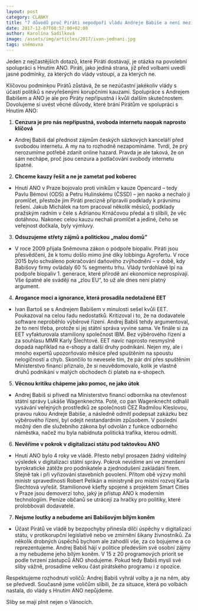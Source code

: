 ```yaml
---
layout: post
category: CLANKY
title: "7 důvodů proč Piráti nepodpoří vládu Andreje Babiše a není mezi nimi Čapí hnízdo"
date: 2017-12-07T08:57:00+02:00
author: Karolína Sadílková
image: /assets/img/articles/2017/ivan-jednani.jpg
tags: sněmovna
---
```

 
Jeden z nejčastějších dotazů, které Piráti dostávají, je otázka na povolební spolupráci s Hnutím ANO. Piráti, jako jediná strana, již před volbami uvedli jasné podmínky, za kterých do vlády vstoupí, a za kterých ne. 

Klíčovou podmínkou Pirátů zůstává, že se nezúčastní jakékoliv vlády s účastí politiků s nevyřešenými korupčními kauzami. Spolupráce s Andrejem Babišem a ANO je ale pro Piráty nepřípustná i kvůli dalším skutečnostem. Dovolujeme si uvést věcné důvody, které brání Pirátům ve spolupráci s Hnutím ANO:

1. **Cenzura je pro nás nepřípustná, svoboda internetu naopak naprosto klíčová**
* Andrej Babiš dal přednost zájmům českých sázkových kanceláří před svobodou internetu. A my na to rozhodně nezapomínáme. Tvrdí, že prý nerozumíme potřebě zdanit online hazard. Pravda je ale taková, že on sám nechápe, proč jsou cenzura a potlačování svobody internetu špatné.

2. **Chceme kauzy řešit a ne je zametat pod koberec**
* Hnutí ANO v Praze bojovalo proti viníkům v kauze Opencard – tedy Pavlu Bémovi (ODS) a Petru Hulinskému (ČSSD) – jen naoko a nechalo ji promlčet, přestože jim Piráti precizně připravili podklady k právnímu řešení. Jakub Michálek na tom pracoval několik měsíců, podklady pražským radním v čele s Adrianou Krnáčovou předal a ti slíbili, že věc dotáhnou. Nakonec celou kauzu nechali promlčet a jediné, čeho se veřejnost dočkala, byly výmluvy. 

3. **Odsuzujeme střety zájmů a politickou „malou domů”**
* V roce 2009 přijala Sněmovna zákon o podpoře biopaliv. Piráti jsou přesvědčeni, že k tomu došlo mimo jiné díky lobbingu Agrofertu. V roce 2015 bylo schváleno pokračování daňového zvýhodnění – v době, kdy Babišovy firmy ovládaly 60 % segmentu trhu. Vlády tvrdohlavě lpí na podpoře biopaliv 1. generace, které přírodě ani ekonomice neprospívají. Vše špatné ale svádějí na „zlou EU“, to už ale dnes není platný argument.

4. **Arogance moci a ignorance, která prosadila nedotažené EET**
* Ivan Bartoš se s Andrejem Babišem v minulosti sešel kvůli EET. Poukazoval na celou řadu nedostatků. Kritizoval i to, že na dodavatele software neproběhlo výběrové řízení. Andrej Babiš tehdy argumentoval, že to není třeba, protože si jej státní správa vyvine sama. Ve finále si za EET vyfakturovala stamiliony společnost IBM. Bez výběrového řízení a za souhlasu MMR Karly Šlechtové. EET navíc naprosto nesmyslně dopadá například na e-shopy a další druhy podnikání. Nejen my, ale i mnoho expertů upozorňovalo měsíce před spuštěním na spoustu nelogičností a chyb. Skončilo to nevesele tím, že pár dní přes spuštěním Ministerstvo financí přiznalo, že si neuvědomovalo, kolik je vlastně druhů podnikání v malých obchodech či plateb na e-shopech.

5. **Věcnou kritiku chápeme jako pomoc, ne jako útok**
* Andrej Babiš si přivedl na Ministerstvo financí odborníka na otevřenost státní správy Lukáše Wagenknechta. Poté, co pan Wagenknecht odhalil vysávání veřejných prostředků ze společnosti ČEZ Radmilou Kleslovou, pravou rukou Andreje Babiše, a následně odmítl podepsat zakázku bez výběrového řízení, byl odejit nestandardním způsobem. V poslední možný den dle služebního zákona byl odvolán z funkce odborného náměstka, načež mu byla nabídnuta politická trafika, kterou odmítl.

6. **Nevěříme v pokrok v digitalizaci státu pod taktovkou ANO**
* Hnutí ANO bylo 4 roky ve vládě. Přesto nebyl prosazen žádný viditelný výsledek v digitalizaci státní správy. Pokrok nevidíme ani ve zmenšení byrokratické zátěže pro podnikatele a zjednodušení zakládání firem. Stejně tak i při vyřizování stavebních povolení. Přitom obě výzvy mohli ministr spravedlnosti Robert Pelikán a ministryně pro místní rozvoj Karla Šlechtová vyřešit. Stamilionové kšefty spojené s projektem Smart Cities v Praze jsou demoverzí toho, jaký je přístup ANO k moderním technologiím. Peníze občanů se utrácejí za hračky pro politiky, které prolobbovali dodavatelé.

7. **Nejsme loutky a nebudeme ani Babišovým bílým koněm**
* Účast Pirátů ve vládě by bezpochyby přinesla dílčí úspěchy v digitalizaci státu, v protikorupční legislativě nebo ve zmírnění šikany živnostníků. Za několik drobných úspěchů bychom ale zahodili vše, za co bojujeme a co reprezentujeme. Andrej Babiš hájí v politice především své osobní zájmy a my nebudeme jeho bílým koněm. V 15 z 20 programových priorit se podle tvrzení zástupců ANO shodujeme. Pokud tedy Babiš myslí své sliby vážně, prosadíme velkou část pirátského programu i z opozice.


Respektujeme rozhodnutí voličů: Andrej Babiš vyhrál volby a je na něm, aby se předvedl. Současně jsme voličům slíbili, že za situace, která po volbách nastala, do vlády s Hnutím ANO nepůjdeme.

Sliby se mají plnit nejen o Vánocích.
